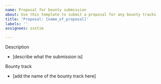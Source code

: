```yaml
---
name: Proposal for bounty submission
about: Use this template to submit a proposal for any bounty tracks
title: 'Proposal: [name_of_proposal]'
labels: ''
assignees: zxstim

---
```


Description
- [describe what the submission is]

Bounty track
- [add the name of the bounty track here]
